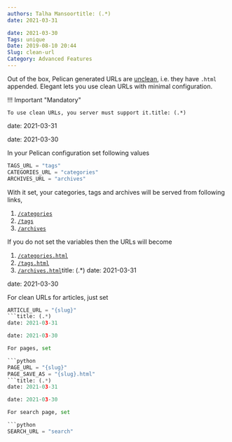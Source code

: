 ```yaml
---
authors: Talha Mansoortitle: (.*)
date: 2021-03-31

date: 2021-03-30
Tags: unique
Date: 2019-08-10 20:44
Slug: clean-url
Category: Advanced Features
---
```


Out of the box, Pelican generated URLs are [unclean](https://en.wikipedia.org/wiki/Clean_URL), i.e. they have `.html` appended. Elegant lets you use clean URLs with minimal configuration.

!!! Important "Mandatory"

    To use clean URLs, you server must support it.title: (.*)
date: 2021-03-31

date: 2021-03-30

In your Pelican configuration set following values

```python
TAGS_URL = "tags"
CATEGORIES_URL = "categories"
ARCHIVES_URL = "archives"
```

With it set, your categories, tags and archives will be served from following links,

1. [`/categories`](/categories)
1. [`/tags`](/tags)
1. [`/archives`](/archives)

If you do not set the variables then the URLs will become

1. [`/categories.html`](/categories.html)
1. [`/tags.html`](/tags.html)
1. [`/archives.html`](/archives.html)title: (.*)
date: 2021-03-31

date: 2021-03-30

For clean URLs for articles, just set

```python
ARTICLE_URL = "{slug}"
```title: (.*)
date: 2021-03-31

date: 2021-03-30

For pages, set

```python
PAGE_URL = "{slug}"
PAGE_SAVE_AS = "{slug}.html"
```title: (.*)
date: 2021-03-31

date: 2021-03-30

For search page, set

```python
SEARCH_URL = "search"
```
